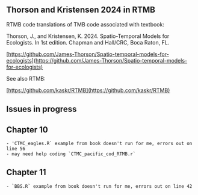 ## Thorson and Kristensen 2024 in RTMB

RTMB code translations of TMB code associated with textbook:

Thorson, J., and Kristensen, K. 2024. Spatio-Temporal Models for Ecologists. In 1st edition. Chapman and Hall/CRC, Boca Raton, FL.

[https://github.com/James-Thorson/Spatio-temporal-models-for-ecologists](https://github.com/James-Thorson/Spatio-temporal-models-for-ecologists)

See also RTMB:

[https://github.com/kaskr/RTMB](https://github.com/kaskr/RTMB)

## Issues in progress

## Chapter 10

    - 'CTMC_eagles.R` example from book doesn't run for me, errors out on line 56
    - may need help coding `CTMC_pacific_cod_RTMB.r` 

## Chapter 11 

    - `BBS.R` example from book doesn't run for me, errors out on line 42